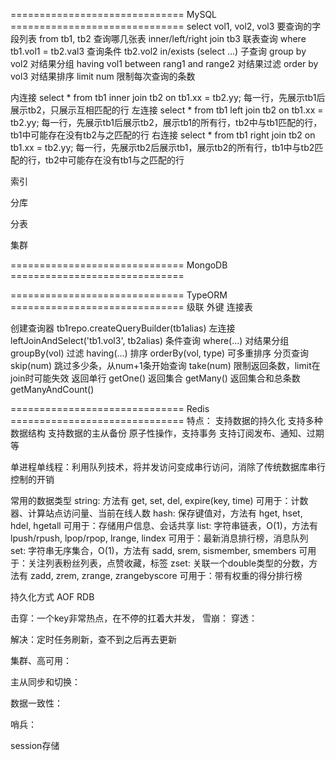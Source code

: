 ============================== MySQL ==============================
select vol1, vol2, vol3                     要查询的字段列表
  from tb1, tb2                             查询哪几张表
  inner/left/right join tb3                 联表查询
  where tb1.vol1 = tb2.val3                 查询条件
    tb2.vol2 in/exists (select ...)         子查询
  group by vol2                             对结果分组
  having vol1 between rang1 and range2      对结果过滤
  order by vol3                             对结果排序
  limit num                                 限制每次查询的条数

内连接 select * from tb1 inner join tb2 on tb1.xx = tb2.yy;
  每一行，先展示tb1后展示tb2，只展示互相匹配的行
左连接 select * from tb1 left join tb2 on tb1.xx = tb2.yy;
  每一行，先展示tb1后展示tb2，展示tb1的所有行，tb2中与tb1匹配的行，tb1中可能存在没有tb2与之匹配的行
右连接 select * from tb1 right join tb2 on tb1.xx = tb2.yy;
  每一行，先展示tb2后展示tb1，展示tb2的所有行，tb1中与tb2匹配的行，tb2中可能存在没有tb1与之匹配的行

索引

分库

分表

集群

============================== MongoDB ==============================


============================== TypeORM ==============================
级联
外键
连接表

创建查询器 tb1repo.createQueryBuilder(tb1alias)
左连接 leftJoinAndSelect('tb1.vol3', tb2alias)
条件查询 where(...)
对结果分组 groupBy(vol)
过滤 having(...)
排序 orderBy(vol, type) 可多重排序
分页查询
  skip(num) 跳过多少条，从num+1条开始查询
  take(num) 限制返回条数，limit在join时可能失效
返回单行 getOne()
返回集合 getMany()
返回集合和总条数 getManyAndCount() 

============================== Redis ==============================
特点：
支持数据的持久化
支持多种数据结构
支持数据的主从备份
原子性操作，支持事务
支持订阅发布、通知、过期等

单进程单线程：利用队列技术，将并发访问变成串行访问，消除了传统数据库串行控制的开销

常用的数据类型
string: 方法有 get, set, del, expire(key, time) 可用于：计数器、计算站点访问量、当前在线人数
hash: 保存键值对，方法有 hget, hset, hdel, hgetall 可用于：存储用户信息、会话共享
list: 字符串链表，O(1)，方法有 lpush/rpush, lpop/rpop, lrange, lindex 可用于：最新消息排行榜，消息队列
set: 字符串无序集合，O(1)，方法有 sadd, srem, sismember, smembers 可用于：关注列表粉丝列表，点赞收藏，标签
zset: 关联一个double类型的分数，方法有 zadd, zrem, zrange, zrangebyscore 可用于：带有权重的得分排行榜

持久化方式
AOF
RDB

击穿：一个key非常热点，在不停的扛着大并发，
雪崩：
穿透：

解决：定时任务刷新，查不到之后再去更新

集群、高可用：

主从同步和切换：

数据一致性：

哨兵：

session存储
